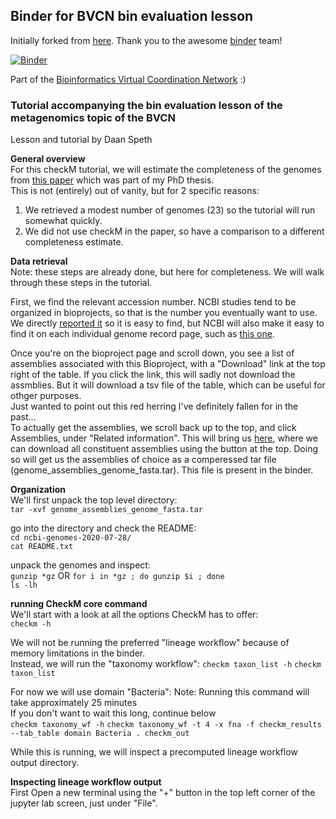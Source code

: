 ## Binder for BVCN bin evaluation lesson

Initially forked from [here](https://github.com/binder-examples/conda). Thank you to the awesome [binder](https://mybinder.org/) team!
  
[![Binder](https://mybinder.org/badge_logo.svg)](https://mybinder.org/v2/gh/biovcnet/bvcn-binder-checkm/master?urlpath=lab)
  
Part of the [Bioinformatics Virtual Coordination Network](https://biovcnet.github.io/) :)


### Tutorial accompanying the bin evaluation lesson of the metagenomics topic of the BVCN
Lesson and tutorial by Daan Speth
   
**General overview**  
For this checkM tutorial, we will estimate the completeness of the genomes from [this paper](https://www.nature.com/articles/ncomms11172) which was part of my PhD thesis.  
This is not (entirely) out of vanity, but for 2 specific reasons:  
1) We retrieved a modest number of genomes (23) so the tutorial will run somewhat quickly.  
2) We did not use checkM in the paper, so have a comparison to a different completeness estimate.  


**Data retrieval**  
Note: these steps are already done, but here for completeness.
We will walk through these steps in the tutorial.  
  
First, we find the relevant accession number. NCBI studies tend to be organized in bioprojects, so that is the number you eventually want to use. 
We directly [reported it](https://www.ncbi.nlm.nih.gov/bioproject/PRJNA274364) so it is easy to find, 
but NCBI will also make it easy to find it on each individual genome record page, such as [this one](https://www.ncbi.nlm.nih.gov/nuccore/LLZP00000000).  
  
Once you're on the bioproject page and scroll down, you see a list of assemblies associated with this Bioproject, with a "Download" link at the top right of the table.
If you click the link, this will sadly not download the assmblies. But it will download a tsv file of the table, which can be useful for othger purposes.  
Just wanted to point out this red herring I've definitely fallen for in the past...   
To actually get the assemblies, we scroll back up to the top, and click Assemblies, under "Related information". 
This will bring us [here](https://www.ncbi.nlm.nih.gov/assembly?LinkName=bioproject_assembly_all&from_uid=274364), 
where we can download all constituent assemblies using the button at the top. 
Doing so will get us the assemblies of choice as a comperessed tar file (genome_assemblies_genome_fasta.tar). This file is present in the binder.
   
   
**Organization**  
We'll first unpack the top level directory:   
```tar -xvf genome_assemblies_genome_fasta.tar```
  
go into the directory and check the README:  
```cd ncbi-genomes-2020-07-28/```  
```cat README.txt```  
   
unpack the genomes and inspect:  
```gunzip *gz``` OR  ```for i in *gz ; do gunzip $i ; done```  
```ls -lh```  
  
  
**running CheckM core command**  
We'll start with a look at all the options CheckM has to offer:  
```checkm -h```

We will	not be running the preferred "lineage workflow" because	of memory limitations in the binder.  
Instead, we will run the "taxonomy workflow":
```checkm taxon_list -h```
```checkm taxon_list```

For now we will use domain "Bacteria":
Note: Running this command will take approximately 25 minutes   
If you don't want to wait this long, continue below  
```checkm taxonomy_wf -h```
```checkm taxonomy_wf -t 4 -x fna -f checkm_results --tab_table domain Bacteria . checkm_out```
    
While this is running, we will inspect a precomputed lineage workflow output directory.  
  
  
**Inspecting lineage workflow output**  
First Open a new terminal using the "+" button in the top left corner of the jupyter lab screen, just under "File".
